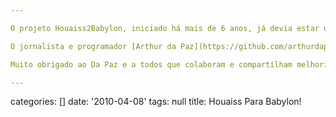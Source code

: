 ```yaml
---

O projeto Houaiss2Babylon, iniciado há mais de 6 anos, já devia estar ultrapassado. Porém, cada vez mais pessoas compartilham seus usos e desusos do que foi um dia uma base de dados ofuscada e presa a apenas uma interface Windows. Agora, além de já ter sido convertido para Kindle, em Python e agora através do nodejs para o MySql!

O jornalista e programador [Arthur da Paz](https://github.com/arthurdapaz) desenvolveu esta última novidade no programa e gentilmente compartilhou conosco direto no repositório original do HouaissParaBabylon, colaborando felizmente para que esse nome perdesse um pouco mais do sentido (Babylon já está meio ultrapassado, não?). Além disso ele encontrou a solução para um bug que invertia a ordem de apresentação das Rubricas, cujos detalhes ele explica nos comentários do post sobre a última versão.

Muito obrigado ao Da Paz e a todos que colaboram e compartilham melhorias para esse projeto. Um dicionário não é nada sem as pessoas que o utilizam.

---
```

categories: []
date: '2010-04-08'
tags: null
title: Houaiss Para Babylon!
